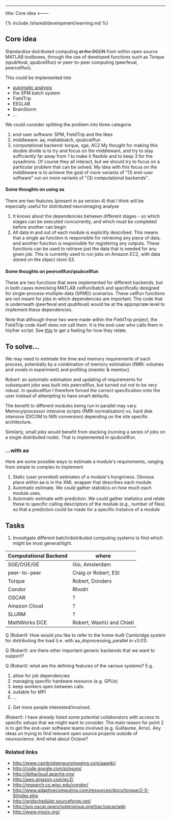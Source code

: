 ---
title: Core idea
<---

{% include /shared/development/warning.md %}

## Core idea

Standardize distributed computing ~~at the DCCN~~ from within open source MATLAB toolboxes, through the use of developed functions such as Torque (qsubfeval, qsubcellfun) or peer-to-peer computing (peerfeval, peercellfun).

This could be implemented into

- [automatic analysis](http://cambridgeneuroimaging.com/aawiki/index.php?title=Home)
- the SPM batch system
- FieldTrip
- EEGLAB
- BrainStorm
- ...

We could consider splitting the problem into three categorie

1.  end-user software: SPM, FieldTrip and the likes
2.  middleware: aa, matlabbatch, qsubcellfun
3.  computational backend: torque, sge, AC2
    My thought for making this double divide is to try and focus on the middleware, and try to stay sufficiently far away from 1 to make it flexible and to keep 3 for the sysadmins. Of course they all interact, but we should try to focus on a particular problem that can be solved. My idea with this focus on the middleware is to achieve the goal of more variants of "(1) end-user software" run on more variants of "(3) computational backends".

#### Some thoughts on using aa

There are two features (present in aa version 4) that I think will be especially useful for distributed neuroimaging analyse

1.  It knows about the dependencies between different stages - so which stages can be executed concurrently, and which must be completed before another can begin
2.  All data in and out of each module is explicitly described. This means that a single aa function is responsible for retrieving any piece of data, and another function is responsible for registering any outputs. These functions can be used to retrieve just the data that is needed for any given job. This is currently used to run jobs on Amazon EC2, with data stored on the object store S3.

#### Some thoughts on peercellfun/qsubcellfun

These are two functions that were implemented for different backends, but in both cases mimicking MATLAB cellfun/batch and specifically designed for single-process-multiple-data (SPMD) scenarios. These cellfun functions are not meant for jobs in which dependencies are important. The code that is underneath (peerfeval and qsubfeval) would be at the appropriate level to implement these dependencies.

Note that although these two were made within the FieldTrip project, the FieldTrip code itself does not call them. It is the end-user who calls them in his/her script. See [this](/faq/what_are_the_different_approaches_i_can_take_for_distributed_computing) to get a feeling for how they relate.

## To solve...

We may need to estimate the time and memory requirements of each process, potentially by a combination of memory estimation (fMRI: volumes and voxels in experiment) and profiling (memtic & memtoc).

Robert: an automatic estimation and updating of requirements for subsequent jobs was built into peercellfun, but turned out not to be very robust. In qsubcellfun I therefore forced the correct specification onto the user instead of attempting to have smart defaults.

The benefit to different modules being run in parallel may vary. Memory/processor intensive scripts (fMRI normalisation) vs. hard disk intensive (DICOM to Nifti conversion) depending on the site specific architecture.

Similarly, small jobs would benefit from stacking (running a series of jobs on a single distributed node). That is implemented in qsubcellfun.

### ...with aa

Here are some possible ways to estimate a module's requirements, ranging from simple to complex to implement

1.  Static (user provided) estimates of a module's hungriness. Obvious place within aa is in the XML wrapper that describes each module.
2.  Automatic estimate. We could gather statistics on how much each module uses.
3.  Automatic estimate with prediction. We could gather statistics and relate these to specific calling descriptors of the module (e.g., number of files) so that a prediction could be made for a specific instance of a module

## Tasks

1. Investigate different batch/distributed computing systems to find which might be most general/tight.

| Computational Backend | where                    |
| --------------------- | ------------------------ |
| SGE/OGE/GE            | Gio, Amsterdam           |
| peer-to-peer          | Craig or Robert, ESI     |
| Torque                | Robert, Donders          |
| Condor                | Rhodri                   |
| OSCAR                 | ?                        |
| Amazon Cloud          | ?                        |
| SLURM                 | ?                        |
| MathWorks DCE         | Robert, WashU and Chieti |

Q (Robert): How would you like to refer to the home-built Cambridge system for distributing the load (i.e. with aa_doprocessing_parallel in v3.01).

Q (Robert): are there other important generic backends that we want to support?

Q (Robert): what are the defining features of the various systems? E.g.

1.  allow for job dependencies
2.  managing specific hardware resource (e.g. GPUs)
3.  keep workers open between calls
4.  suitable for MPI
5.  ...

2) Get more people interested/involved.

(Robert): I have already listed some potential collaborators with access to specific setups that we might want to consider. The main reason for point 2 is to get the end-user software teams involved (e.g. Guillaume, Arno). Any ideas on trying to find relevant open source projects outside of neuroscience. And what about Octave?

### Related links

- <http://www.cambridgeneuroimaging.com/aawiki/>
- <http://code.google.com/p/psom/>
- <http://deltacloud.apache.org/>
- <http://aws.amazon.com/ec2/>
- <http://research.cs.wisc.edu/condor/>
- <http://www.adaptivecomputing.com/resources/docs/torque/2-5-9/index.php>
- <http://gridscheduler.sourceforge.net/>
- <http://svn.oscar.openclustergroup.org/trac/oscar/wiki>
- <http://www.mosix.org/>
